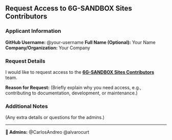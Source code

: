 ## Request Access to 6G-SANDBOX Sites Contributors

### Applicant Information
**GitHub Username:** @your-username
**Full Name (Optional):** Your Name
**Company/Organization:** Your Company

### Request Details
I would like to request access to the [**6G-SANDBOX Sites Contributors**](https://github.com/orgs/6G-SANDBOX/teams/6gsandbox-sites-contributors) team.

**Reason for Request:**
(Briefly explain why you need access, e.g., contributing to documentation, development, or maintenance.)

### Additional Notes
(Any extra details or questions for the admins.)

---  
**🔔 Admins:** @CarlosAndreo @alvarocurt
